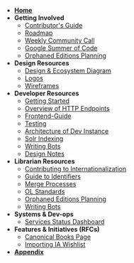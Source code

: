 * **[Home](Home)**
* **Getting Involved**
	* [Contributor's Guide](https://github.com/internetarchive/openlibrary/blob/master/CONTRIBUTING.md)
	* [Roadmap](https://github.com/internetarchive/openlibrary/projects/7)
	* [Weekly Community Call](Open-Library-Community-Call-Minutes)
	* [Google Summer of Code](Google-Summer-of-Code-(2018))
	* [Orphaned Editions Planning](Orphaned-Editions-Planning)
* **Design Resources**
	* [Design & Ecosystem Diagram](https://docs.google.com/document/d/1RUsUnIJM78gTr5ycewUJNwYHERBQdg_Tv-X-OZpwtRY)
	* [Logos](https://drive.google.com/file/d/1GlUpiaobyL6dbxu8Ok_i_R87aalpzH_z/view)
	* [Wireframes](Design)
* **Developer Resources**
	* [Getting Started](Getting-Started)
	* [Overview of HTTP Endpoints](Endpoints)
	* [Frontend-Guide](Frontend-Guide)
	* [Testing](Testing)
	* [Architecture of Dev Instance](Architecture)
	* [Solr Indexing](Solr-notes,-let's-fix-Solr-indexing!)
	* [Writing Bots](Writing-Bots)
	* [Design Notes](Design-Notes)
* **Librarian Resources** 
	* [Contributing to Internationalization](Contributing-to-Internationalization-(i18n))
	* [Guide to Identifiers](Guide-to-Identifiers)
	* [Merge Processes](Merge-Processes)
	* [OL Standards](OL-Standards)
	* [Orphaned Editions Planning](Orphaned-Editions-Planning)
	* [Writing Bots](Writing-Bots)
* **Systems & Dev-ops**
	* [Services Status Dashboard](http://status.archivelab.org)
* **Features & Initiatives (RFCs)**
	* [Canonical Books Page](Canonical-Books-Page)
	* [Importing IA Wishlist](Importing-IA-Wishlist)
* **[Appendix](Appendix)**
